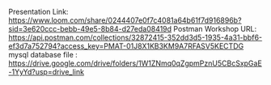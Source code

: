 Presentation Link: https://www.loom.com/share/0244407e0f7c4081a64b61f7d916896b?sid=3e620ccc-bebb-49e5-8b84-d27eda08419d 
Postman Workshop URL: https://api.postman.com/collections/32872415-352dd3d5-1935-4a31-bbf6-ef3d7a752794?access_key=PMAT-01J8X1KB3KM9A7RFASV5KECTDG   
mysql database file : https://drive.google.com/drive/folders/1W1ZNmq0qZgpmPznU5CBcSxpGaE-1YyYd?usp=drive_link
